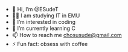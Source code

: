 - 👋 Hi, I’m @ESudeT
- 👨‍💻 I am studying IT in EMU
- 👀 I’m interested in coding 
- 🌱 I’m currently learning C
- 📫 How to reach me chosusude@gmail.com
- ⚡ Fun fact: obsess with coffee
  

